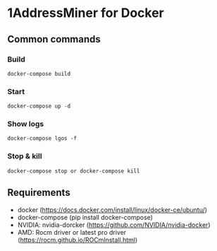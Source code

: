 # 1AddressMiner for Docker

## Common commands

### Build
``docker-compose build``

### Start
``docker-compose up -d``

### Show logs 
``docker-compose lgos -f``

### Stop & kill
``docker-compose stop or docker-compose kill``

## Requirements

* docker (https://docs.docker.com/install/linux/docker-ce/ubuntu/)
* docker-compose (pip install docker-compose)
* NVIDIA: nvidia-dorcker (https://github.com/NVIDIA/nvidia-docker)
* AMD: Rocm driver or latest pro driver (https://rocm.github.io/ROCmInstall.html)
